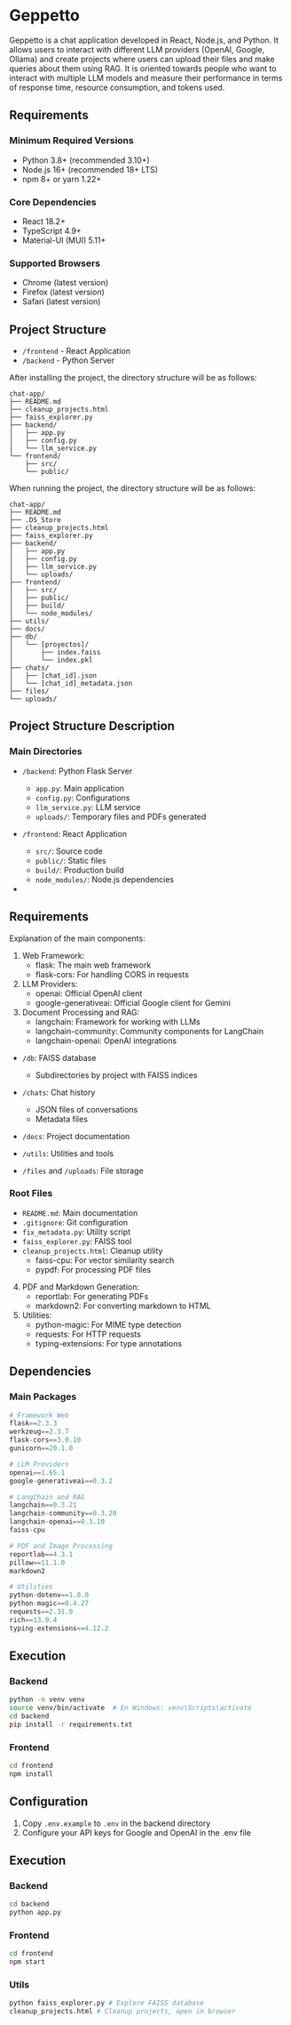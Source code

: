 # Geppetto

Geppetto is a chat application developed in React, Node.js, and Python.
It allows users to interact with different LLM providers (OpenAI, Google, Ollama) and create projects where users can upload their files and make queries about them using RAG.
It is oriented towards people who want to interact with multiple LLM models and measure their performance in terms of response time, resource consumption, and tokens used.

## Requirements

### Minimum Required Versions
- Python 3.8+ (recommended 3.10+)
- Node.js 16+ (recommended 18+ LTS)
- npm 8+ or yarn 1.22+

### Core Dependencies
- React 18.2+
- TypeScript 4.9+
- Material-UI (MUI) 5.11+

### Supported Browsers
- Chrome (latest version)
- Firefox (latest version)
- Safari (latest version)

## Project Structure

- `/frontend` - React Application
- `/backend` - Python Server

After installing the project, the directory structure will be as follows:

```
chat-app/
├── README.md
├── cleanup_projects.html
├── faiss_explorer.py
├── backend/
│   ├── app.py
│   ├── config.py
│   └── llm_service.py
└── frontend/
    ├── src/
    └── public/

```
When running the project, the directory structure will be as follows:


```
chat-app/
├── README.md
├── .DS_Store
├── cleanup_projects.html
├── faiss_explorer.py
├── backend/
│   ├── app.py
│   ├── config.py
│   ├── llm_service.py
│   └── uploads/
├── frontend/
│   ├── src/
│   ├── public/
│   ├── build/
│   └── node_modules/
├── utils/
├── docs/
├── db/
│   └── [proyectos]/
│       ├── index.faiss
│       └── index.pkl
├── chats/
│   ├── [chat_id].json
│   └── [chat_id]_metadata.json
├── files/
└── uploads/
```


## Project Structure Description

### Main Directories

- `/backend`: Python Flask Server
  - `app.py`: Main application
  - `config.py`: Configurations
  - `llm_service.py`: LLM service
  - `uploads/`: Temporary files and PDFs generated

- `/frontend`: React Application
  - `src/`: Source code
  - `public/`: Static files
  - `build/`: Production build
  - `node_modules/`: Node.js dependencies

- 
## Requirements

Explanation of the main components:
1. Web Framework:
    - flask: The main web framework
    - flask-cors: For handling CORS in requests
2. LLM Providers:
    - openai: Official OpenAI client
    - google-generativeai: Official Google client for Gemini
3. Document Processing and RAG:
    - langchain: Framework for working with LLMs
    - langchain-community: Community components for LangChain
    - langchain-openai: OpenAI integrations
  
- `/db`: FAISS database
  - Subdirectories by project with FAISS indices

- `/chats`: Chat history
  - JSON files of conversations
  - Metadata files

- `/docs`: Project documentation
- `/utils`: Utilities and tools
- `/files` and `/uploads`: File storage

### Root Files

- `README.md`: Main documentation
- `.gitignore`: Git configuration
- `fix_metadata.py`: Utility script
- `faiss_explorer.py`: FAISS tool
- `cleanup_projects.html`: Cleanup utility
    - faiss-cpu: For vector similarity search
    - pypdf: For processing PDF files
4. PDF and Markdown Generation:
    - reportlab: For generating PDFs
    - markdown2: For converting markdown to HTML
5. Utilities:
    - python-magic: For MIME type detection
    - requests: For HTTP requests
    - typing-extensions: For type annotations



## Dependencies

### Main Packages
```python
# Framework Web
flask==2.3.3
werkzeug==2.3.7
flask-cors==3.0.10
gunicorn==20.1.0

# LLM Providers
openai==1.65.1
google-generativeai==0.3.2

# LangChain and RAG
langchain==0.3.21
langchain-community==0.3.20
langchain-openai==0.3.10
faiss-cpu

# PDF and Image Processing
reportlab==4.3.1
pillow==11.1.0
markdown2

# Utilities
python-dotenv==1.0.0
python-magic==0.4.27
requests==2.31.0
rich==13.9.4
typing-extensions==4.12.2
```

## Execution

### Backend
```bash
python -m venv venv
source venv/bin/activate  # En Windows: venv\Scripts\activate
cd backend
pip install -r requirements.txt
```

### Frontend
```bash
cd frontend
npm install
```
## Configuration

1. Copy `.env.example` to `.env` in the backend directory
2. Configure your API keys for Google and OpenAI in the .env file

## Execution

### Backend
```bash
cd backend
python app.py
```

### Frontend
```bash
cd frontend
npm start
```

### Utils
```bash
python faiss_explorer.py # Explore FAISS database
cleanup_projects.html # Cleanup projects, open in browser
```
